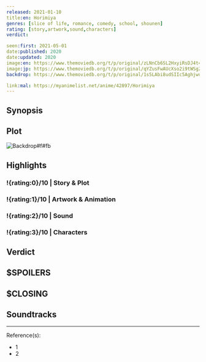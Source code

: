 ```yaml
---
released: 2021-01-10
title:en: Horimiya
genres: [slice of life, romance, comedy, school, shounen]
rating: [story,artwork,sound,characters]
verdict:

seen:first: 2021-05-01
date:published: 2020
date:updated: 2020
image:en: https://www.themoviedb.org/t/p/original/zLNnCb6SL2HxyiRsDJ4t4S1mb91.jpg
image:jp: https://www.themoviedb.org/t/p/original/qYZusFwAUcXso2i9tWSg2DFCxX5.jpg
backdrop: https://www.themoviedb.org/t/p/original/1s5LAbi8udSIIc5AghjwuKfy87i.jpg

link:mal: https://myanimelist.net/anime/42897/Horimiya
---
```



## Synopsis

## Plot

![Backdrop#f#fb](link "Source: TMDB")

## Highlights

### !{rating:0}/10 | Story & Plot

### !{rating:1}/10 | Artwork & Animation

### !{rating:2}/10 | Sound

### !{rating:3}/10 | Characters

## Verdict

## $SPOILERS

## $CLOSING

## Soundtracks

***
Reference(s):

- 1
- 2
